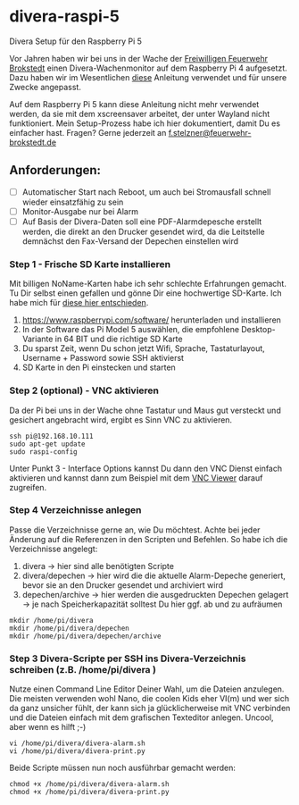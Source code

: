 # divera-raspi-5
Divera Setup für den Raspberry Pi 5

Vor Jahren haben wir bei uns in der Wache der [Freiwilligen Feuerwehr Brokstedt](https://www.feuerwehr-brokstedt.de) einen Divera-Wachenmonitor
auf dem Raspberry Pi 4 aufgesetzt. Dazu haben wir im Wesentlichen [diese]([https://help.divera247.com/pages/viewpage.action?pageId=44171296](https://help.divera247.com/display/FAQ/RaspberryPi+-+Bildschirmschoner+automatisch+deaktivieren)) Anleitung verwendet und für unsere Zwecke angepasst. 

Auf dem Raspberry Pi 5 kann diese Anleitung nicht mehr verwendet werden, da sie mit dem xscreensaver arbeitet, der unter Wayland nicht funktioniert.
Mein Setup-Prozess habe ich hier dokumentiert, damit Du es einfacher hast. Fragen? Gerne jederzeit an f.stelzner@feuerwehr-brokstedt.de

## Anforderungen:
- [ ] Automatischer Start nach Reboot, um auch bei Stromausfall schnell wieder einsatzfähig zu sein
- [ ] Monitor-Ausgabe nur bei Alarm
- [ ] Auf Basis der Divera-Daten soll eine PDF-Alarmdepesche erstellt werden, die direkt an den Drucker gesendet wird, da die Leitstelle demnächst den Fax-Versand der Depechen einstellen wird

### Step 1 - Frische SD Karte installieren
Mit billigen NoName-Karten habe ich sehr schlechte Erfahrungen gemacht.
Tu Dir selbst einen gefallen und gönne Dir eine hochwertige SD-Karte.
Ich habe mich für [diese hier entschieden](https://amzn.to/3WQP0c6).

1. https://www.raspberrypi.com/software/ herunterladen und installieren
2. In der Software das Pi Model 5 auswählen, die empfohlene Desktop-Variante in 64 BIT und die richtige SD Karte
3. Du sparst Zeit, wenn Du schon jetzt Wifi, Sprache, Tastaturlayout, Username + Password sowie SSH aktivierst
4. SD Karte in den Pi einstecken und starten

### Step 2 (optional) - VNC aktivieren
Da der Pi bei uns in der Wache ohne Tastatur und Maus gut versteckt und gesichert angebracht wird, ergibt es Sinn VNC zu aktivieren.

```
ssh pi@192.168.10.111
sudo apt-get update
sudo raspi-config
```

Unter Punkt 3 - Interface Options kannst Du dann den VNC Dienst einfach aktivieren und kannst dann zum Beispiel mit dem [VNC Viewer](https://www.realvnc.com/de/connect/download/viewer/)
darauf zugreifen.

### Step 4 Verzeichnisse anlegen
Passe die Verzeichnisse gerne an, wie Du möchtest. Achte bei jeder Änderung auf die Referenzen in den Scripten und Befehlen.
So habe ich die Verzeichnisse angelegt:

1. divera -> hier sind alle benötigten Scripte
2. divera/depechen -> hier wird die die aktuelle Alarm-Depeche generiert, bevor sie an den Drucker gesendet und archiviert wird
3. depechen/archive -> hier werden die ausgedruckten Depechen gelagert -> je nach Speicherkapazität solltest Du hier ggf. ab und zu aufräumen

```
mkdir /home/pi/divera
mkdir /home/pi/divera/depechen
mkdir /home/pi/divera/depechen/archive
```

### Step 3 Divera-Scripte per SSH ins Divera-Verzeichnis schreiben (z.B. /home/pi/divera )
Nutze einen Command Line Editor Deiner Wahl, um die Dateien anzulegen. Die meisten verwenden wohl Nano, die coolen Kids eher VI(m) und wer sich da ganz unsicher fühlt, der kann
sich ja glücklicherweise mit VNC verbinden und die Dateien einfach mit dem grafischen Texteditor anlegen. Uncool, aber wenn es hilft ;-) 

```
vi /home/pi/divera/divera-alarm.sh
vi /home/pi/divera/divera-print.py
```

Beide Scripte müssen nun noch ausführbar gemacht werden:

```
chmod +x /home/pi/divera/divera-alarm.sh
chmod +x /home/pi/divera/divera-print.py
```

